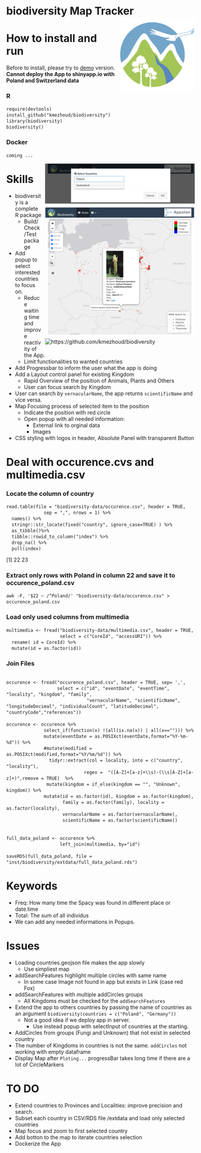 <!-- README.md is generated from README.Rmd. Please edit that file! -->

# biodiversity Map Tracker <img src="inst/biodiversity/www/biodiversity.png" align="right" alt="containerit logo" width="200" style="padding: 0 0 10px 10px;" />

# How to install and run

Before to install, please try to [demo](https://kmezhoud.shinyapps.io/biodiversity/) version.
**Cannot deploy the App to shinyapp.io with Poland and Switzerland data**

### R

```{r}
require(devtools)
install_github("kmezhoud/biodiversity")
library(biodiversity)
biodiversity()
```
### Docker

```{bash}
coming ...
```
<img src="inst/biodiversity/www/popup.png" align="right" alt="https://github.com/kmezhoud/biodiversity" width="400" style="padding: 0 0 10px 10px;" /> 
<img src="inst/biodiversity/www/screenshot.png" align="right" alt="https://github.com/kmezhoud/biodiversity" width="400" style="padding: 0 0 10px 10px;" /> 
<img src="biodiversity.gif" align="right" alt="https://github.com/kmezhoud/biodiversity" width="400" style="padding: 0 0 10px 10px;" />


# Skills
+ biodiversity is a complete R package
  + Build/Check/Test package
+ Add popup to select interested countries to focus on. 
  + Reduce waiting time and improve reactivity of the App.
  + Limit functionalities to wanted countries
+ Add Progressbar to inform the user what the app is doing
+ Add a Layout control panel for existing Kingdom
  + Rapid Overview of the position of Animals, Plants and Others
  + User can focus search by Kingdom
+ User can search by `vernacularName`, the app returns `scientificName` and vice versa.
+ Map Focusing process of selected item to the position
  + Indicate the position with red circle
  + Open popup with all needed information: 
    + External link to orginal data
    + Images
+ CSS styling with logos in header, Absolute Panel with transparent Button

# Deal with occurence.cvs and multimedia.csv

### Locate the column of country
```{r}
read.table(file = "biodiversity-data/occurence.csv", header = TRUE,
              sep = ",", nrows = 1) %>%
  names() %>%
  stringr::str_locate(fixed("country", ignore_case=TRUE) ) %>%
  as_tibble()%>%
  tibble::rowid_to_column("index") %>%
  drop_na() %>%
  pull(index)

```
[1] 22 23

### Extract only rows with Poland in column 22 and save it to occurence_poland.csv
```{bash}
awk -F, '$22 ~ /^Poland/' "biodiversity-data/occurence.csv" > occurence_poland.csv
```

### Load only used columns from multimedia
```{r}
multimedia <- fread("biodiversity-data/multimedia.csv", header = TRUE,
                    select = c("CoreId", "accessURI")) %>%
  rename( id = CoreId) %>%
  mutate(id = as.factor(id))
```

### Join Files
```{r}

occurence <- fread("occurence_poland.csv", header = TRUE, sep= ',', 
                   select = c("id", "eventDate", "eventTime", "locality", "kingdom", "family",
                              "vernacularName", "scientificName", "longitudeDecimal", "individualCount", "latitudeDecimal", "countryCode","references"))
                              
occurence <- occurence %>%
              select_if(function(x) !(all(is.na(x)) | all(x==""))) %>%
              mutate(eventDate = as.POSIXct(eventDate,format="%Y-%m-%d")) %>%
              #mutate(modified = as.POSIXct(modified,format="%Y/%m/%d")) %>%
                tidyr::extract(col = locality, into = c("country", "locality"),
                             regex =  "([A-Z]+[a-z]+\\s)-(\\s[A-Z]+[a-z]+)",remove = TRUE)  %>%
               mutate(kingdom = if_else(kingdom == "", "Unknown", kingdom)) %>%
              mutate(id = as.factor(id), kingdom = as.factor(kingdom),
                     family = as.factor(family), locality = as.factor(locality),
                     vernacularName = as.factor(vernacularName),
                     scientificName = as.factor(scientificName)) 


full_data_poland <- occurence %>%
                    left_join(multimedia, by="id") 

saveRDS(full_data_poland, file = "inst/biodiversity/extdata/full_data_poland.rds")
```

# Keywords
+ Freq: How many time the Spacy was found in different place or date.time
+ Total: The sum of all individus
+ We can add any needed informations in Popups.

# Issues
+ Loading countries.geojson file makes the app slowly
  + Use simpliest map
+ addSearchFeatures highlight multiple circles with same name
  + In some case Image not found in app but exists in Link (case red Fox)
+ addSearchFeatures with multiple addCircles groups
  + All Kingdoms must be checked for the `addSearchFeatures`
+ Extend the app to others countries by passing the name of countries as an argument `biodiversity(countries = c("Poland", "Germany"))`
  + Not a good idea if we deploy app in server.
    + Use instead popup with selectInput of countries at the starting.
+ AddCircles from groups (Fungi and Unknown) that not exist in selected country 
+ The number of Kingdoms in countries is not the same. `addCircles` not working with empty dataframe
+ Display Map after `Ploting...` progressBar takes long time if there are a lot of CircleMarkers

# TO DO
+ Extend countries to Provinces and Localities: improve precision and search.
+ Subset each country in CSV/RDS file /extdata and load only selected countries
+ Map focus and zoom to first selected country
+ Add botton to the map to iterate countries selection
+ Dockerize the App
